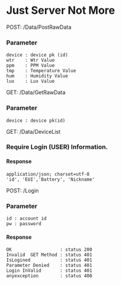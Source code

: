 # Just Server Not More



POST: /Data/PostRawData

### Parameter    
    
    device : device pk (id)
    wtr    : Wtr Value
    ppm    : PPM Value
    tmp    : Temperature Value
    hum    : Humidity Value
    lux    : Lux Value


GET: /Data/GetRawData

### Parameter
    device : device pk(id)

GET: /Data/DeviceList

    
### Require Login (USER) Information.

#### Response
    application/json; charset=utf-8
    'id', 'EUI','Battery', 'Nickname'



POST: /Login

### Parameter
    id : account id
    pw : password

#### Response 
    OK                  : status 200
    Invalid  GET Method : status 401
    IsLogined           : status 401
    Parameter Denied    : status 401
    Login InValid       : status 401
    anyexception        : status 400

